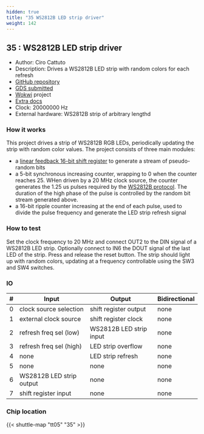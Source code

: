```yaml
---
hidden: true
title: "35 WS2812B LED strip driver"
weight: 142
---
```


## 35 : WS2812B LED strip driver

* Author: Ciro Cattuto
* Description: Drives a WS2812B LED strip with random colors for each refresh
* [GitHub repository](https://github.com/ccattuto/tt05-rng-ws2812b-strip)
* [GDS submitted](https://github.com/ccattuto/tt05-rng-ws2812b-strip/actions/runs/6751325055)
* [Wokwi](https://wokwi.com/projects/380120751165092865) project
* [Extra docs](https://github.com/ccattuto/tt05-rng-ws2812b-strip/blob/main/README.md)
* Clock: 20000000 Hz
* External hardware: WS2812B strip of arbitrary lengthd



### How it works

This project drives a strip of WS2812B RGB LEDs, periodically updating the strip with random color values. The project consists of three main modules:

- a [linear feedback 16-bit shift register](https://en.wikipedia.org/wiki/Linear-feedback_shift_register) to generate a stream of pseudo-random bits
- a 5-bit synchronous increasing counter, wrapping to 0 when the counter reaches 25. WHen driven by a 20 MHz clock source, the counter generates the 1.25 us pulses required by the [WS2812B protocol](https://cdn-shop.adafruit.com/datasheets/WS2812B.pdf). The duration of the high phase of the pulse is controlled by the random bit stream generated above.
- a 16-bit ripple counter increasing at the end of each pulse, used to divide the pulse frequency and generate the LED strip refresh signal


### How to test

Set the clock frequency to 20 MHz and connect OUT2 to the DIN signal of a WS2812B LED strip. Optionally connect to IN6 the DOUT signal of the last LED of the strip. Press and release the reset button. The strip should light up with random colors, updating at a frequency controllable using the SW3 and SW4 switches.


### IO

| # | Input        | Output       | Bidirectional      |
|---|--------------|--------------| -------------------|
| 0 | clock source selection  | shift register output | none |
| 1 | external clock source  | shift register clock | none |
| 2 | refresh freq sel (low)  | WS2812B LED strip input | none |
| 3 | refresh freq sel (high)  | LED strip overflow | none |
| 4 | none  | LED strip refresh | none |
| 5 | none  | none | none |
| 6 | WS2812B LED strip output  | none | none |
| 7 | shift register input  | none | none |

### Chip location

{{< shuttle-map "tt05" "35" >}}
